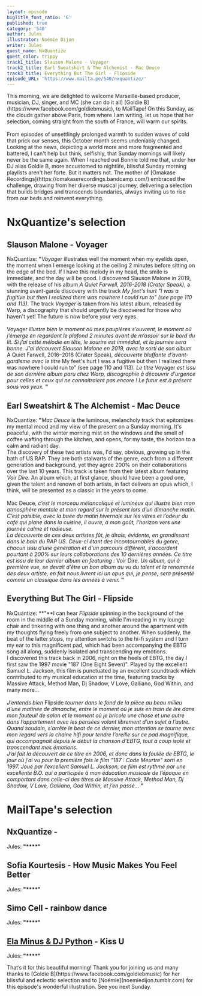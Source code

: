 ```yaml
---
layout: episode
bigTitle_font_ratio: '6'
published: true
category: '540'
author: Jules
illustrator: Noémie Dijon
writer: Jules
guest_name: NxQuantize
guest_color: trippy
track1_title: Slauson Malone - Voyager
track2_title: Earl Sweatshirt & The Alchemist - Mac Deuce
track3_title: Everything But The Girl - Flipside
episode_URL: 'https://www.mailta.pe/540/nxquantize/'
---
```

<p id="introduction">
	This morning, we are delighted to welcome Marseille-based producer, musician, DJ, singer, and MC (she can do it all) [Goldie B](https://www.facebook.com/goldiebmusic), to MailTape! On this Sunday, as the clouds gather above Paris, from where I am writing, let us hope that her selection, coming straight from the south of France, will warm our spirits.
	<br><br>
	From episodes of unsettlingly prolonged warmth to sudden waves of cold that prick our senses, this October month seems undeniably changed. Looking at the news, depicting a world more and more fragmented and battered, I can't help but think, selfishly, that Sunday mornings will likely never be the same again. When I reached out Bonnie told me that, under her DJ alias Goldie B, more accustomed to nightlife, blissful Sunday morning playlists aren't her forte. But it matters not. The mother of [Omakase Recordings](https://omakaserecordings.bandcamp.com/) embraced the challenge, drawing from her diverse musical journey, delivering a selection that builds bridges and transcends boundaries, always inviting us to rise from our beds and reinvent everything.
</p>

# NxQuantize's selection

## Slauson Malone - Voyager

NxQuantize: **"**<i>Voyager</i> illustrates well the moment when my eyelids open, the moment when I emerge looking at the ceiling 2 minutes before sitting on the edge of the bed. If I have this melody in my head, the smile is immediate, and the day will be good. I discovered Slauson Malone in 2019, with the release of his album <i>A Quiet Farwell, 2016-2018 (Crater Speak)</i>, a stunning avant-garde discovery with the track <i>My feet's hurt "I was a fugitive but then I realized there was nowhere I could run to" (see page 110 and 113)</i>. The track <i>Voyager</i> is taken from his latest album, released by Warp, a discography that should urgently be discovered for those who haven't yet! The future is now before your very eyes.<br><br>
Voyager <i>illustre bien le moment où mes paupières s’ouvrent, le moment où j’émerge en regardant le plafond 2 minutes avant de m’assoir sur le bord du lit. Si j’ai cette mélodie en tête, le sourire est immédiat, et la journée sera bonne. J’ai découvert Slauson Malone en 2019, avec la sorti de son album </i>A Quiet Farwell, 2016–2018 (Crater Speak)<i>, découverte bluffante d’avant-gardisme avec le titre</i> My feet's hurt I was a fugitive but then I realized there was nowhere I could run to" (see page 110 and 113)<i>. Le titre </i>Voyager<i> est issu de son dernière album paru chez Warp, discographie à découvrir d’urgence pour celles et ceux qui ne connaitraient pas encore ! Le futur est à présent sous vos yeux.</i>
**"**

## Earl Sweatshirt & The Alchemist - Mac Deuce

NxQuantize: **"**<i>Mac Deuce</i> is the luminous, melancholy track that epitomizes my mental mood and my view of the present on a Sunday morning. It's peaceful, with the winter morning mist on the windows and the smell of coffee wafting through the kitchen, and opens, for my taste, the horizon to a calm and radiant day.<br>
The discovery of these two artists was, I'd say, obvious, growing up in the bath of US RAP. They are both stalwarts of the genre, each from a different generation and background, yet they agree 200% on their collaborations over the last 10 years. This track is taken from their latest album featuring <i>Voir Dire</i>. An album which, at first glance, should have been a good one, given the talent and renown of both artists, in fact delivers an opus which, I think, will be presented as a classic in the years to come.<br><br>
Mac Deuce<i>, c’est le morceau mélancolique et lumineux qui illustre bien mon atmosphère mentale et mon regard sur le présent lors d’un dimanche matin. C’est paisible, avec la buée du matin hivernale sur les vitres et l’odeur du café qui plane dans la cuisine, il ouvre, à mon goût, l’horizon vers une journée calme et radieuse.<br>
La découverte de ces deux artistes fût, je dirais, évidente, en grandissant dans le bain du RAP US. Ceux-ci étant des incontournables du genre, chacun issu d’une génération et d'un parcours différent, s’accordent pourtant à 200% sur leurs collaborations des 10 dernières années. Ce titre est issu de leur dernier album en featuring : </i>Voir Dire<i>. Un album, qui à première vue, se devait d’être un bon album au vu du talent et la renommée des deux artiste, en fait nous livrent ici un opus qui, je pense, sera présenté comme un classique dans les années à venir.</i>
**"**

## Everything But The Girl - Flipside

NxQuantize: **"**I can hear <i>Flipside</i> spinning in the background of the room in the middle of a Sunday morning, while I'm reading in my lounge chair and tinkering with one thing and another around the apartment with my thoughts flying freely from one subject to another. When suddenly, the beat of the latter stops, my attention switchs to the hi-fi system and I turn my ear to this magnificent pad, which had been accompanying the EBTG song all along, suddenly isolated and transcending my emotions.<br>
I discovered this track back in 2006, right on the heels of EBTG, the day I first saw the 1997 movie "187 (One Eight Seven)". Played by the excellent Samuel L. Jackson, this film is punctuated by an excellent soundtrack which contributed to my musical education at the time, featuring tracks by Massive Attack, Method Man, Dj Shadow, V Love, Galliano, God Within, and many more...<br><br>
<i>J’entends bien </i>Flipside<i> tourner dans le fond de la pièce au beau milieu d’une matinée de dimanche, entre le moment où je suis en train de lire dans mon fauteuil de salon et le moment où je bricole une chose et une autre dans l’appartement avec les pensées volant librement d’un sujet à l’autre. Quand soudain, s’arrête le beat de ce dernier, mon attention se tourne avec mon regard vers la chaine hifi pour tendre l’oreille sur ce pad magnifique, qui accompagnait depuis le début la chanson d’EBTG, tout à coup isolé et transcendant mes émotions.<br>
J’ai fait la découvert de ce titre en 2006, et donc dans la foulée de EBTG, le jour où j’ai vu pour la première fois le film "187 : Code Meurtre" sorti en 1997. Joué par l’excellent Samuel L. Jackson, ce film est rythmé par une excellente B.O. qui a participée à mon éducation musicale de l’époque en comportant dans celle-ci des titres de Massive Attack, Method Man, Dj Shadow, V Love, Galliano, God Within, et j’en passe...</i>
**"**

# MailTape's selection

## NxQuantize - 

Jules: **"****"**

## Sofia Kourtesis - How Music Makes You Feel Better

Jules: **"****"**

## Simo Cell - rainbow dance

Jules: **"****"**

## [Ela Minus & DJ Python](https://elaminus.bandcamp.com/album/ep) - Kiss U

Jules: **"****"**

<p id="outroduction">That’s it for this beautiful morning! Thank you for joining us and many thanks to [Goldie B](https://www.facebook.com/goldiebmusic) for her blissful and eclectic selection and to [Noémie](noemiedijon.tumblr.com) for this episode's wonderful illustration. See you next Sunday.</p>
